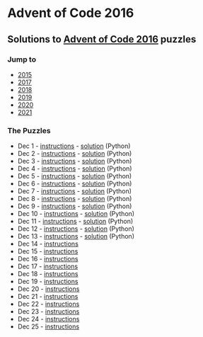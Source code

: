 # Advent of Code 2016

## Solutions to [Advent of Code 2016](https://adventofcode.com/2016/) puzzles

### Jump to
- [2015](https://github.com/SSteve/AdventOfCode/tree/master/Advent2015)
- [2017](https://github.com/SSteve/AdventOfCode/tree/master/Advent2017)
- [2018](https://github.com/SSteve/AdventOfCode/tree/master/Advent2018)
- [2019](https://github.com/SSteve/AdventOfCode/tree/master/Advent2019)
- [2020](https://github.com/SSteve/AdventOfCode/tree/master/Advent2020)
- [2021](https://github.com/SSteve/AdventOfCode/tree/master/Advent2021)

### The Puzzles
- Dec 1 - [instructions](http://adventofcode.com/2016/day/1) - [solution](./1.py) (Python)
- Dec 2 - [instructions](http://adventofcode.com/2016/day/2) - [solution](./2.py) (Python)
- Dec 3 - [instructions](http://adventofcode.com/2016/day/3) - [solution](./3.py) (Python)
- Dec 4 - [instructions](http://adventofcode.com/2016/day/4) - [solution](./4.py) (Python)
- Dec 5 - [instructions](http://adventofcode.com/2016/day/5) - [solution](./5.py) (Python)
- Dec 6 - [instructions](http://adventofcode.com/2016/day/6) - [solution](./6.py) (Python)
- Dec 7 - [instructions](http://adventofcode.com/2016/day/7) - [solution](./7.py) (Python)
- Dec 8 - [instructions](http://adventofcode.com/2016/day/8) - [solution](./8.py) (Python)
- Dec 9 - [instructions](http://adventofcode.com/2016/day/9) - [solution](./9.py) (Python)
- Dec 10 - [instructions](http://adventofcode.com/2016/day/10) - [solution](./10.py) (Python)
- Dec 11 - [instructions](http://adventofcode.com/2016/day/11) - [solution](./11.py) (Python)
- Dec 12 - [instructions](http://adventofcode.com/2016/day/12) - [solution](./12.py) (Python)
- Dec 13 - [instructions](http://adventofcode.com/2016/day/13) - [solution](./13.py) (Python)
- Dec 14 - [instructions](http://adventofcode.com/2016/day/14)
- Dec 15 - [instructions](http://adventofcode.com/2016/day/15)
- Dec 16 - [instructions](http://adventofcode.com/2016/day/16)
- Dec 17 - [instructions](http://adventofcode.com/2016/day/17)
- Dec 18 - [instructions](http://adventofcode.com/2016/day/18)
- Dec 19 - [instructions](http://adventofcode.com/2016/day/19)
- Dec 20 - [instructions](http://adventofcode.com/2016/day/20)
- Dec 21 - [instructions](http://adventofcode.com/2016/day/21)
- Dec 22 - [instructions](http://adventofcode.com/2016/day/22)
- Dec 23 - [instructions](http://adventofcode.com/2016/day/23)
- Dec 24 - [instructions](http://adventofcode.com/2016/day/24)
- Dec 25 - [instructions](http://adventofcode.com/2016/day/25)
